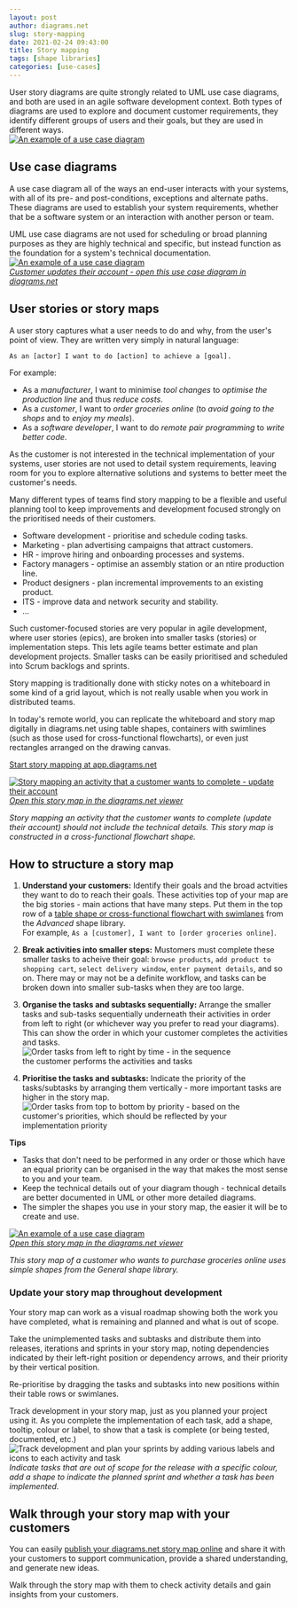 ```yaml
---
layout: post
author: diagrams.net
slug: story-mapping
date: 2021-02-24 09:43:00
title: Story mapping 
tags: [shape libraries]
categories: [use-cases]
---
```


User story diagrams are quite strongly related to UML use case diagrams, and both are used in an agile software development context. Both types of diagrams are used to explore and document customer requirements, they identify different groups of users and their goals, but they are used in different ways. 
<br />[<img src="/assets/img/blog/story-mapping-example-purchase-groceries.png" style="width=100%;max-width:500px;height:auto;" alt="An example of a use case diagram">](https://viewer.diagrams.net/?lightbox=1&highlight=0000ff&edit=_blank&layers=1&nav=1&title=#Uhttps%3A%2F%2Fraw.githubusercontent.com%2Fjgraph%2Fdrawio-diagrams%2Fmaster%2Fblog%2Fstory-map.drawio)

## Use case diagrams

A use case diagram all of the ways an end-user interacts with your systems, with all of its pre- and post-conditions, exceptions and alternate paths. These diagrams are used to establish your system requirements, whether that be a software system or an interaction with another person or team. 

UML use case diagrams are not used for scheduling or broad planning purposes as they are highly technical and specific, but instead function as the foundation for a system's technical documentation. 
<br />[<img src="/assets/img/blog/uml-use-case-example.png" style="width=100%;max-width:500px;height:auto;" alt="An example of a use case diagram">](https://app.diagrams.net/?lightbox=1&highlight=0000ff&edit=_blank&layers=1&nav=1&title=#Uhttps%3A%2F%2Fraw.githubusercontent.com%2Fjgraph%2Fdrawio-diagrams%2Fdev%2Fexamples%2Fuml-use-case-example.drawio)
<br />[_Customer updates their account - open this use case diagram in diagrams.net_](https://app.diagrams.net/?lightbox=1&highlight=0000ff&edit=_blank&layers=1&nav=1&title=#Uhttps%3A%2F%2Fraw.githubusercontent.com%2Fjgraph%2Fdrawio-diagrams%2Fdev%2Fexamples%2Fuml-use-case-example.drawio)

## User stories or story maps

A user story captures what a user needs to do and why, from the user's point of view. They are written very simply in natural language:

```As an [actor] I want to do [action] to achieve a [goal].```

For example: 
* As a _manufacturer_, I want to minimise _tool changes_ to _optimise the production line_ and thus _reduce costs_.
* As a _customer_, I want to _order groceries online_ (to _avoid going to the shops_ and to _enjoy my meals_).
* As a _software developer_, I want to do _remote pair programming_ to _write better code_.

As the customer is not interested in the technical implementation of your systems, user stories are not used to detail system requirements, leaving room for you to explore alternative solutions and systems to better meet the customer's needs.

Many different types of teams find story mapping to be a flexible and useful planning tool to keep improvements and development focused strongly on the prioritised needs of their customers.

* Software development - prioritise and schedule coding tasks.
* Marketing - plan advertising campaigns that attract customers.
* HR - improve hiring and onboarding processes and systems.
* Factory managers - optimise an assembly station or an ntire production line.
* Product designers - plan incremental improvements to an existing product.
* ITS - improve data and network security and stability.
* ...

Such customer-focused stories are very popular in agile development, where user stories (epics), are broken into smaller tasks (stories) or implementation steps. This lets agile teams better estimate and plan development projects. Smaller tasks can be easily prioritised and scheduled into Scrum backlogs and sprints. 

Story mapping is traditionally done with sticky notes on a whiteboard in some kind of a grid layout, which is not really usable when you work in distributed teams. 

In today's remote world, you can replicate the whiteboard and story map digitally in diagrams.net using table shapes, containers with swimlines (such as those used for cross-functional flowcharts), or even just rectangles arranged on the drawing canvas. 

[Start story mapping at app.diagrams.net](https://app.diagrams.net/?splash=0)

[<img src="/assets/img/blog/story-mapping-example-update-account.png" style="max-width:100%;height:auto;" alt="Story mapping an activity that a customer wants to complete - update their account">](https://viewer.diagrams.net/?lightbox=1&highlight=0000ff&page=1&edit=_blank&layers=1&nav=1&title=#Uhttps%3A%2F%2Fraw.githubusercontent.com%2Fjgraph%2Fdrawio-diagrams%2Fmaster%2Fblog%2Fstory-map.drawio)
<br />[_Open this story map in the diagrams.net viewer_](https://viewer.diagrams.net/?lightbox=1&highlight=0000ff&page=1&edit=_blank&layers=1&nav=1&title=#Uhttps%3A%2F%2Fraw.githubusercontent.com%2Fjgraph%2Fdrawio-diagrams%2Fmaster%2Fblog%2Fstory-map.drawio)

_Story mapping an activity that the customer wants to complete (update their account) should not include the technical details. This story map is constructed in a cross-functional flowchart shape._

## How to structure a story map

1. **Understand your customers:** Identify their goals and the broad actvities they want to do to reach their goals. These activities top of your map are the big stories - main actions that have many steps. Put them in the top row of a [table shape or cross-functional flowchart with swimlanes](/blog/tables.html) from the _Advanced_ shape library. 
<br />For example, ``As a [customer], I want to [order groceries online]``. 

2. **Break activities into smaller steps:** Mustomers must complete these smaller tasks to acheive their goal: ``browse products``, ``add product to shopping cart``, ``select delivery window``, ``enter payment details``, and so on. There may or may not be a definite workflow, and tasks can be broken down into smaller sub-tasks when they are too large.

3. **Organise the tasks and subtasks sequentially:** Arrange the smaller tasks and sub-tasks sequentially underneath their activities in order from left to right (or whichever way you prefer to read your diagrams). This can show the order in which your customer completes the activities and tasks.
<br /><img src="/assets/img/blog/story-mapping-order-by-time.png" style="width=100%;max-width:400px;height:auto;" alt="Order tasks from left to right by time - in the sequence the customer performs the activities and tasks">

4. **Prioritise the tasks and subtasks:** Indicate the priority of the tasks/subtasks by arranging them vertically - more important tasks are higher in the story map.
<br /><img src="/assets/img/blog/story-mapping-order-by-priority.png" style="width=100%;max-width:400px;height:auto;" alt="Order tasks from top to bottom by priority - based on the customer's priorities, which should be reflected by your implementation priority">

**Tips** 

* Tasks that don't need to be performed in any order or those which have an equal priority can be organised in the way that makes the most sense to you and your team.
* Keep the technical details out of your diagram though - technical details are better documented in UML or other more detailed diagrams.
* The simpler the shapes you use in your story map, the easier it will be to create and use. 

[<img src="/assets/img/blog/story-mapping-example-purchase-groceries.png" style="max-width:100%;height:auto;" alt="An example of a use case diagram">](https://viewer.diagrams.net/?lightbox=1&highlight=0000ff&edit=_blank&layers=1&nav=1&title=#Uhttps%3A%2F%2Fraw.githubusercontent.com%2Fjgraph%2Fdrawio-diagrams%2Fmaster%2Fblog%2Fstory-map.drawio)
<br />[_Open this story map in the diagrams.net viewer_](https://viewer.diagrams.net/?lightbox=1&highlight=0000ff&edit=_blank&layers=1&nav=1&title=#Uhttps%3A%2F%2Fraw.githubusercontent.com%2Fjgraph%2Fdrawio-diagrams%2Fmaster%2Fblog%2Fstory-map.drawio)

_This story map of a customer who wants to purchase groceries online uses simple shapes from the General shape library._

### Update your story map throughout development

Your story map can work as a visual roadmap showing both the work you have completed, what is remaining and planned and what is out of scope.

Take the unimplemented tasks and subtasks and distribute them into releases, iterations and sprints in your story map, noting dependencies indicated by their left-right position or dependency arrows, and their priority by their vertical position. 

Re-prioritise by dragging the tasks and subtasks into new positions within their table rows or swimlanes.

Track development in your story map, just as you planned your project using it. As you complete the implementation of each task, add a shape, tooltip, colour or label, to show that a task is complete (or being tested, documented, etc.)
<br /><img src="/assets/img/blog/story-mapping-sprints.png" style="width=100%;max-width:500px;height:auto;" alt="Track development and plan your sprints by adding various labels and icons to each activity and task"> 
<br />_Indicate tasks that are out of scope for the release with a specific colour, add a shape to indicate the planned sprint and whether a task has been implemented._

## Walk through your story map with your customers

You can easily [publish your diagrams.net story map online](/blog/share-diagrams-via-google.html) and share it with your customers to support communication, provide a shared understanding, and generate new ideas. 

Walk through the story map with them to check activity details and gain insights from your customers. 